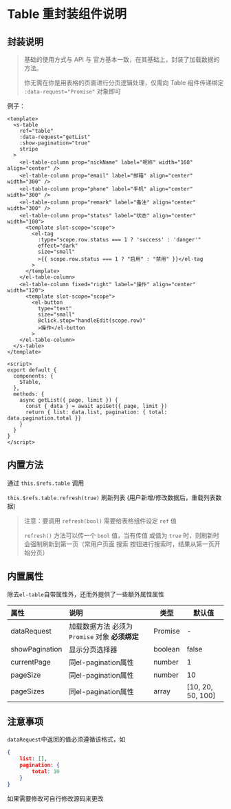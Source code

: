 # Table 重封装组件说明

## 封装说明

> 基础的使用方式与 API 与 官方基本一致，在其基础上，封装了加载数据的方法。
>
> 你无需在你是用表格的页面进行分页逻辑处理，仅需向 Table 组件传递绑定 `:data-request="Promise"` 对象即可

例子：

``` vue
<template>
  <s-table
    ref="table"
    :data-request="getList"
    :show-pagination="true"
    stripe
  >
    <el-table-column prop="nickName" label="呢称" width="160" align="center" />
    <el-table-column prop="email" label="邮箱" align="center" width="300" />
    <el-table-column prop="phone" label="手机" align="center" width="300" />
    <el-table-column prop="remark" label="备注" align="center" width="300" />
    <el-table-column prop="status" label="状态" align="center" width="100">
      <template slot-scope="scope">
        <el-tag
          :type="scope.row.status === 1 ? 'success' : 'danger'"
          effect="dark"
          size="small"
          >{{ scope.row.status === 1 ? "启用" : "禁用" }}</el-tag
        >
      </template>
    </el-table-column>
    <el-table-column fixed="right" label="操作" align="center" width="120">
      <template slot-scope="scope">
        <el-button
          type="text"
          size="small"
          @click.stop="handleEdit(scope.row)"
          >操作</el-button
        >
    </el-table-column>
  </s-table>
</template>

<script>
export default {
  components: {
    STable,
  },
  methods: {
    async getList({ page, limit }) {
      const { data } = await apiGet({ page, limit })
      return { list: data.list, pagination: { total: data.pagination.total }}
    }
  }
}
</script>
```

## 内置方法

通过 `this.$refs.table` 调用

`this.$refs.table.refresh(true)` 刷新列表  (用户新增/修改数据后，重载列表数据)

> 注意：要调用 `refresh(bool)` 需要给表格组件设定 `ref` 值
>
> `refresh()` 方法可以传一个 `bool` 值，当有传值 或值为 `true` 时，则刷新时会强制刷新到第一页（常用户页面 搜索 按钮进行搜索时，结果从第一页开始分页）

## 内置属性

除去`el-table`自带属性外，还而外提供了一些额外属性属性

| 属性           | 说明                                            | 类型    | 默认值            |
| :------------- | :---------------------------------------------- | ------- | ----------------- |
| dataRequest    | 加载数据方法 必须为 `Promise` 对象 **必须绑定** | Promise | -                 |
| showPagination | 显示分页选择器                                  | boolean | false             |
| currentPage    | 同el-pagination属性                             | number  | 1                 |
| pageSize       | 同el-pagination属性                             | number  | 10                |
| pageSizes      | 同el-pagination属性                             | array   | [10, 20, 50, 100] |

## 注意事项

`dataRequest`中返回的值必须遵循该格式，如

``` json
{
    list: [],
    pagination: {
        total: 10
    }
}
```

如果需要修改可自行修改源码来更改